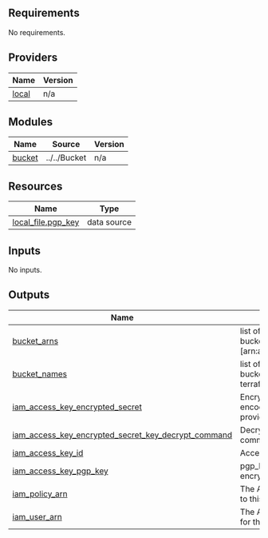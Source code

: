 ## Requirements

No requirements.

## Providers

| Name | Version |
|------|---------|
| <a name="provider_local"></a> [local](#provider\_local) | n/a |

## Modules

| Name | Source | Version |
|------|--------|---------|
| <a name="module_bucket"></a> [bucket](#module\_bucket) | ../../Bucket | n/a |

## Resources

| Name | Type |
|------|------|
| [local_file.pgp_key](https://registry.terraform.io/providers/hashicorp/local/latest/docs/data-sources/file) | data source |

## Inputs

No inputs.

## Outputs

| Name | Description |
|------|-------------|
| <a name="output_bucket_arns"></a> [bucket\_arns](#output\_bucket\_arns) | list of the ARNs of the buckets. Will be of format [arn:aws:s3:::bucketname]. |
| <a name="output_bucket_names"></a> [bucket\_names](#output\_bucket\_names) | list of the of names of the buckets created by terraform |
| <a name="output_iam_access_key_encrypted_secret"></a> [iam\_access\_key\_encrypted\_secret](#output\_iam\_access\_key\_encrypted\_secret) | Encrypted secret, base64 encoded using key provided |
| <a name="output_iam_access_key_encrypted_secret_key_decrypt_command"></a> [iam\_access\_key\_encrypted\_secret\_key\_decrypt\_command](#output\_iam\_access\_key\_encrypted\_secret\_key\_decrypt\_command) | Decrypt access secret key command |
| <a name="output_iam_access_key_id"></a> [iam\_access\_key\_id](#output\_iam\_access\_key\_id) | Access key ID. |
| <a name="output_iam_access_key_pgp_key"></a> [iam\_access\_key\_pgp\_key](#output\_iam\_access\_key\_pgp\_key) | pgp\_key provided to encrypt secret key |
| <a name="output_iam_policy_arn"></a> [iam\_policy\_arn](#output\_iam\_policy\_arn) | The ARN assigned by AWS to this policy. |
| <a name="output_iam_user_arn"></a> [iam\_user\_arn](#output\_iam\_user\_arn) | The ARN assigned by AWS for this user. |
